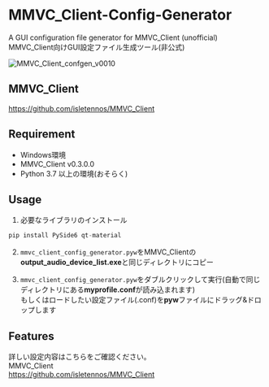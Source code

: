 # MMVC_Client-Config-Generator
A GUI configuration file generator for MMVC_Client (unofficial)  
MMVC_Client向けGUI設定ファイル生成ツール(非公式)

![MMVC_Client_confgen_v0010](https://user-images.githubusercontent.com/24561326/197327727-7f3bad5a-4658-4358-aec7-4f50d7cf5f87.PNG)

## MMVC_Client
https://github.com/isletennos/MMVC_Client

## Requirement
- Windows環境
- MMVC_Client v0.3.0.0  
- Python 3.7 以上の環境(おそらく)

## Usage
1. 必要なライブラリのインストール
```python
pip install PySide6 qt-material
```

2. `mmvc_client_config_generator.pyw`をMMVC_Clientの**output_audio_device_list.exe**と同じディレクトリにコピー  

3. `mmvc_client_config_generator.pyw`をダブルクリックして実行(自動で同じディレクトリにある**myprofile.conf**が読み込まれます)  
  もしくはロードしたい設定ファイル(.conf)を**pyw**ファイルにドラッグ&ドロップします

## Features
詳しい設定内容はこちらをご確認ください。  
MMVC_Client  
https://github.com/isletennos/MMVC_Client

